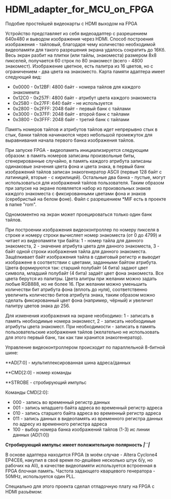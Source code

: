 # HDMI_adapter_for_MCU_on_FPGA
Подобие простейшей видеокарты с HDMI выходом на FPGA

Устройство представляет из себя видеоадаптер с разрешением 640х480 и выводом изображения через HDMI. Способ построения изображения - тайловый, благодаря чему количество необходимой видеопамяти для такого разрешения экрана удалось сократить до 16Кб. Весь экран разбит на плитки (или тайлы, знакоместа) размером 8х8 пикселей, получается 60 строк по 80 знакомест (всего - 4800 знакомест). Изображение цветное, есть палитра из 16 цветов, но с ограничением - два цвета на знакоместо. 
Карта памяти адаптера имеет следующий вид:

* 0x0000 - 0x12BF: 4800 байт - номера тайлов для каждого знакомемта
* 0x12C0 - 0x257F: 4800 байт - атрибут цвета каждого знакоместа
* 0x2580 - 0x27FF: 640 байт - не используется
* 0x2800 - 0x2FFF: 2048 байт - первый банк с тайлами
* 0x3000 - 0x37FF: 2048 байт - второй банк с тайлами
* 0x3800 - 0x3FFF: 2048 байт - третий банк с тайлами

Память номеров тайлов и атрибутов тайлов идет непрерывно стык в стык, банки тайлов начинаются через небольшой промежуток для выравнивания начала первого банка изображения тайлов.

При запуске FPGA - видеопамять инициализируется следующим образом: в память номеров записаны произвольные биты, сгенерированные случайно, в память каждого атрибута записаны одинаковые значения цвета фона и цвета знака, в первый банк изображений тайлов записан знакогенератор ASCII (первые 128 байт с латиницей, вторые - с кирилицей). Остальные два банка - пустые, могут использоваться для изображений тайлов пользователя. Таким образом при запуске на экране появляется набор из произвольных знаков каждого знакоместа с фиксированными цветами фона и знаков (серебристый на белом фоне). Файл с разрешением *MIF есть в проекте в папке "rom".

Одномоментно на экран может проецироваться только один банк тайлов.

При построении изображения видеоконтроллер по номеру пикселя в строке и номеру строки вычисляет номер знакоместа (от 0 до 4799) и читает из видеопамяти три байта: 1 - номер тайла для данного знакоместа, 2 - значение атрибута цвета для данного знакоместа, 3 - байт одной строки изображения тайла для данного знакоместа. Защёлкивает байт изображения тайла в сдвиговый регистр и выводит изображене в соответствии с цветами, заданными байтом атрибута. Цвета формируются так: старший полубайт (4 бита) задают цвет символа, младший полубайт (4 бита) задаёт цвет фона знакоместа. Все цвета берутся из палитры. Цвета алитры при желании можно задать любые RGB888, но не более 16. При желании можно уменьшить количестви бит атрибута фона (вплоть до нуля), соответственно увеличить количество битов атрибута знака, таким образом можно сделать фиксированный цвет фона (например, чёрный) и увеличит палитру цветов знака до 256.

Для изменения изображения на экране необходимо: 1 - записать в память необходимые номера знакомест, 2 - записать необходимые атрибуты цвета знакомест. При необходимости - записать в память пользовательские изображения тайлов (желательно не использовать для этого первый банк, так как там хранится знакогенератор).

Управление видеоконтроллером происходит по параллельной 8-битной шине:

**AD[7:0] - мультиплексированная шина адреса/данных

**CMD[2:0] - номер команды

**STROBE - стробирующий импульс

Команды CMD[2:0]:

* 000 - запись во временный регистр данных
* 001 - запись младшего байта адреса во временный регистр адреса
* 010 - запись старшего байта адреса во временный регистр адреса
* 011 - запись данных в видеопамять из временного регистра данных по адресу из временного регистра адреса
* 100 - выбор номера банка изображений тайлов (1-3) ис линии данных (AD[1:0])

**Стробирующий импульс имеет положительную полярность _|``|_**

В основе адаптера находится FPGA (в моём случае - Altera Cyclone4 EP4CE6, накупил в своё время по-дешёвке несколько штук б/у, но рабочих на Ali), в качестве видеопамяти используется встроенная в FPGA блочная память. Частота задающего кварцевого генератора - 50MHz, используется один PLL.

Специально для этого проекта сделал отладочную плату на FPGA с HDMI разъёмом:


